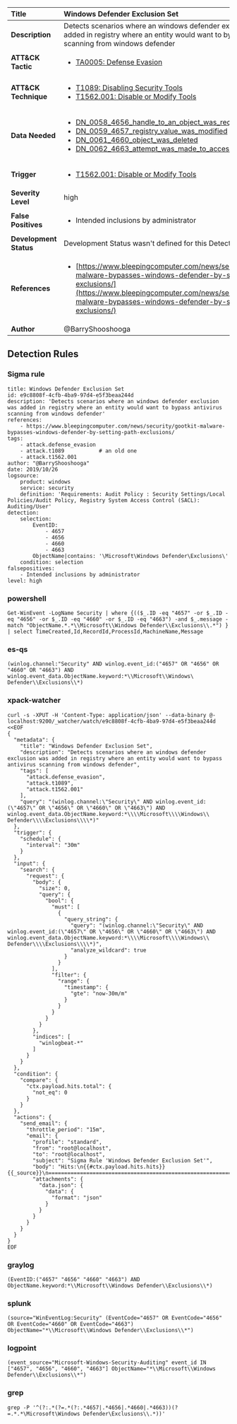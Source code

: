 | Title                    | Windows Defender Exclusion Set       |
|:-------------------------|:------------------|
| **Description**          | Detects scenarios where an windows defender exclusion was added in registry where an entity would want to bypass antivirus scanning from windows defender |
| **ATT&amp;CK Tactic**    |  <ul><li>[TA0005: Defense Evasion](https://attack.mitre.org/tactics/TA0005)</li></ul>  |
| **ATT&amp;CK Technique** | <ul><li>[T1089: Disabling Security Tools](https://attack.mitre.org/techniques/T1089)</li><li>[T1562.001: Disable or Modify Tools](https://attack.mitre.org/techniques/T1562/001)</li></ul>  |
| **Data Needed**          | <ul><li>[DN_0058_4656_handle_to_an_object_was_requested](../Data_Needed/DN_0058_4656_handle_to_an_object_was_requested.md)</li><li>[DN_0059_4657_registry_value_was_modified](../Data_Needed/DN_0059_4657_registry_value_was_modified.md)</li><li>[DN_0061_4660_object_was_deleted](../Data_Needed/DN_0061_4660_object_was_deleted.md)</li><li>[DN_0062_4663_attempt_was_made_to_access_an_object](../Data_Needed/DN_0062_4663_attempt_was_made_to_access_an_object.md)</li></ul>  |
| **Trigger**              | <ul><li>[T1562.001: Disable or Modify Tools](../Triggers/T1562.001.md)</li></ul>  |
| **Severity Level**       | high |
| **False Positives**      | <ul><li>Intended inclusions by administrator</li></ul>  |
| **Development Status**   |  Development Status wasn't defined for this Detection Rule yet  |
| **References**           | <ul><li>[https://www.bleepingcomputer.com/news/security/gootkit-malware-bypasses-windows-defender-by-setting-path-exclusions/](https://www.bleepingcomputer.com/news/security/gootkit-malware-bypasses-windows-defender-by-setting-path-exclusions/)</li></ul>  |
| **Author**               | @BarryShooshooga |


## Detection Rules

### Sigma rule

```
title: Windows Defender Exclusion Set
id: e9c8808f-4cfb-4ba9-97d4-e5f3beaa244d
description: 'Detects scenarios where an windows defender exclusion was added in registry where an entity would want to bypass antivirus scanning from windows defender'
references:
    - https://www.bleepingcomputer.com/news/security/gootkit-malware-bypasses-windows-defender-by-setting-path-exclusions/
tags:
    - attack.defense_evasion
    - attack.t1089           # an old one
    - attack.t1562.001
author: "@BarryShooshooga"
date: 2019/10/26
logsource:
    product: windows
    service: security
    definition: 'Requirements: Audit Policy : Security Settings/Local Policies/Audit Policy, Registry System Access Control (SACL): Auditing/User'
detection:
    selection:
        EventID:
            - 4657
            - 4656
            - 4660
            - 4663
        ObjectName|contains: '\Microsoft\Windows Defender\Exclusions\'
    condition: selection
falsepositives:
    - Intended inclusions by administrator
level: high

```





### powershell
    
```
Get-WinEvent -LogName Security | where {(($_.ID -eq "4657" -or $_.ID -eq "4656" -or $_.ID -eq "4660" -or $_.ID -eq "4663") -and $_.message -match "ObjectName.*.*\\Microsoft\\Windows Defender\\Exclusions\\.*") } | select TimeCreated,Id,RecordId,ProcessId,MachineName,Message
```


### es-qs
    
```
(winlog.channel:"Security" AND winlog.event_id:("4657" OR "4656" OR "4660" OR "4663") AND winlog.event_data.ObjectName.keyword:*\\Microsoft\\Windows\ Defender\\Exclusions\\*)
```


### xpack-watcher
    
```
curl -s -XPUT -H 'Content-Type: application/json' --data-binary @- localhost:9200/_watcher/watch/e9c8808f-4cfb-4ba9-97d4-e5f3beaa244d <<EOF
{
  "metadata": {
    "title": "Windows Defender Exclusion Set",
    "description": "Detects scenarios where an windows defender exclusion was added in registry where an entity would want to bypass antivirus scanning from windows defender",
    "tags": [
      "attack.defense_evasion",
      "attack.t1089",
      "attack.t1562.001"
    ],
    "query": "(winlog.channel:\"Security\" AND winlog.event_id:(\"4657\" OR \"4656\" OR \"4660\" OR \"4663\") AND winlog.event_data.ObjectName.keyword:*\\\\Microsoft\\\\Windows\\ Defender\\\\Exclusions\\\\*)"
  },
  "trigger": {
    "schedule": {
      "interval": "30m"
    }
  },
  "input": {
    "search": {
      "request": {
        "body": {
          "size": 0,
          "query": {
            "bool": {
              "must": [
                {
                  "query_string": {
                    "query": "(winlog.channel:\"Security\" AND winlog.event_id:(\"4657\" OR \"4656\" OR \"4660\" OR \"4663\") AND winlog.event_data.ObjectName.keyword:*\\\\Microsoft\\\\Windows\\ Defender\\\\Exclusions\\\\*)",
                    "analyze_wildcard": true
                  }
                }
              ],
              "filter": {
                "range": {
                  "timestamp": {
                    "gte": "now-30m/m"
                  }
                }
              }
            }
          }
        },
        "indices": [
          "winlogbeat-*"
        ]
      }
    }
  },
  "condition": {
    "compare": {
      "ctx.payload.hits.total": {
        "not_eq": 0
      }
    }
  },
  "actions": {
    "send_email": {
      "throttle_period": "15m",
      "email": {
        "profile": "standard",
        "from": "root@localhost",
        "to": "root@localhost",
        "subject": "Sigma Rule 'Windows Defender Exclusion Set'",
        "body": "Hits:\n{{#ctx.payload.hits.hits}}{{_source}}\n================================================================================\n{{/ctx.payload.hits.hits}}",
        "attachments": {
          "data.json": {
            "data": {
              "format": "json"
            }
          }
        }
      }
    }
  }
}
EOF

```


### graylog
    
```
(EventID:("4657" "4656" "4660" "4663") AND ObjectName.keyword:*\\Microsoft\\Windows Defender\\Exclusions\\*)
```


### splunk
    
```
(source="WinEventLog:Security" (EventCode="4657" OR EventCode="4656" OR EventCode="4660" OR EventCode="4663") ObjectName="*\\Microsoft\\Windows Defender\\Exclusions\\*")
```


### logpoint
    
```
(event_source="Microsoft-Windows-Security-Auditing" event_id IN ["4657", "4656", "4660", "4663"] ObjectName="*\\Microsoft\\Windows Defender\\Exclusions\\*")
```


### grep
    
```
grep -P '^(?:.*(?=.*(?:.*4657|.*4656|.*4660|.*4663))(?=.*.*\Microsoft\Windows Defender\Exclusions\\.*))'
```



